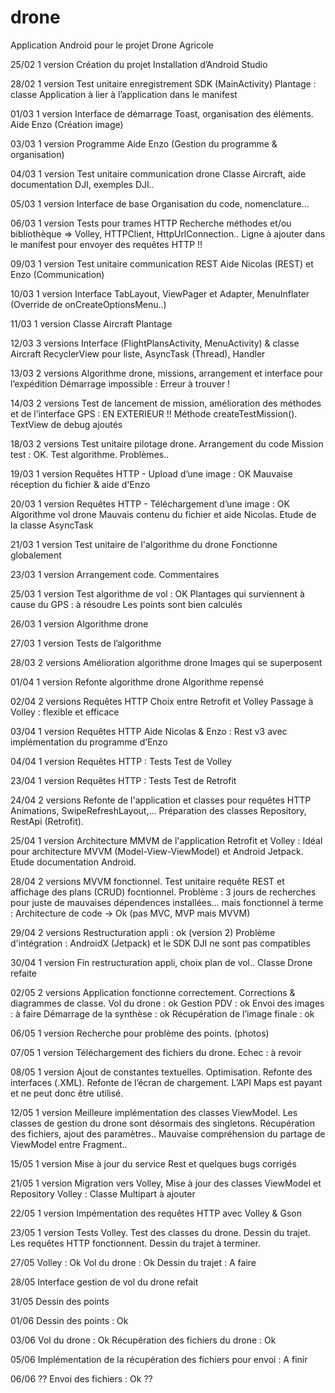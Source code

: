 # drone
Application Android pour le projet Drone Agricole


25/02
1 version
Création du projet
Installation d’Android Studio

28/02
1 version
Test unitaire enregistrement SDK (MainActivity)
Plantage : classe Application à lier à l’application dans le manifest

01/03
1 version
Interface de démarrage
Toast, organisation des éléments. Aide Enzo (Création image)

03/03
1 version
Programme
Aide Enzo (Gestion du programme & organisation)

04/03
1 version
Test unitaire communication drone
Classe Aircraft, aide documentation DJI, exemples DJI..

05/03
1 version
Interface de base
Organisation du code, nomenclature...

06/03
1 version
Tests pour trames HTTP
Recherche méthodes et/ou bibliothèque => Volley, HTTPClient, HttpUrlConnection..
Ligne à ajouter dans le manifest pour envoyer des requêtes HTTP !!

09/03
1 version
Test unitaire communication REST
Aide Nicolas (REST) et Enzo (Communication)

10/03
1 version
Interface
TabLayout, ViewPager et Adapter, MenuInflater (Override de onCreateOptionsMenu..)

11/03
1 version
Classe Aircraft
Plantage

12/03
3 versions
Interface (FlightPlansActivity, MenuActivity) & classe Aircraft
RecyclerView pour liste, AsyncTask (Thread), Handler

13/03
2 versions
Algorithme drone, missions, arrangement et interface pour l’expédition
Démarrage impossible : Erreur à trouver !

14/03
2 versions
Test de lancement de mission, amélioration des méthodes et de l’interface
GPS : EN EXTERIEUR !!
Méthode createTestMission().
TextView de debug ajoutés

18/03
2 versions
Test unitaire pilotage drone.
Arrangement du code
Mission test : OK.
Test algorithme. Problèmes.. 

19/03
1 version
Requêtes HTTP - Upload d’une image : OK
Mauvaise réception du fichier & aide d'Enzo

20/03
1 version
Requêtes HTTP - Téléchargement d’une image : OK
Algorithme vol drone
Mauvais contenu du fichier et aide Nicolas.
Etude de la classe AsyncTask

21/03
1 version
Test unitaire de l'algorithme du drone
Fonctionne globalement

23/03
1 version
Arrangement code. Commentaires

25/03
1 version
Test algorithme de vol : OK
Plantages qui surviennent à cause du GPS : à résoudre
Les points sont bien calculés

26/03
1 version
Algorithme drone

27/03
1 version
Tests de l’algorithme

28/03
2 versions
Amélioration algorithme drone
Images qui se superposent

01/04
1 version
Refonte algorithme drone
Algorithme repensé

02/04
2 versions
Requêtes HTTP
Choix entre Retrofit et Volley
Passage à Volley : flexible et efficace

03/04
1 version
Requêtes HTTP
Aide Nicolas & Enzo : Rest v3 avec implémentation du programme d’Enzo

04/04
1 version
Requêtes HTTP : Tests
Test de Volley

23/04
1 version
Requêtes HTTP : Tests
Test de Retrofit

24/04
2 versions
Refonte de l'application et classes pour requêtes HTTP
Animations, SwipeRefreshLayout,... Préparation des classes Repository, RestApi (Retrofit).

25/04
1 version
Architecture MMVM de l'application
Retrofit et Volley : Idéal pour architecture MVVM (Model-View-ViewModel) et Android Jetpack.
Etude documentation Android.

28/04
2 versions
MVVM fonctionnel.
Test unitaire requête REST et affichage des plans (CRUD) focntionnel.
Problème : 3 jours de recherches pour juste de mauvaises dépendences installées... mais fonctionnel à terme : Architecture de code -> Ok (pas MVC, MVP mais MVVM)

29/04
2 versions
Restructuration appli : ok (version 2)
Problème d'intégration : AndroidX (Jetpack) et le SDK DJI ne sont pas compatibles

30/04
1 version
Fin restructuration appli, choix plan de vol..
Classe Drone refaite

02/05
2 versions
Application fonctionne correctement. Corrections & diagrammes de classe.
Vol du drone : ok
Gestion PDV : ok
Envoi des images : à faire
Démarrage de la synthèse : ok
Récupération de l’image finale : ok

06/05
1 version
Recherche pour problème des points. (photos)

07/05
1 version
Téléchargement des fichiers du drone.
Echec : à revoir

08/05
1 version
Ajout de constantes textuelles.
Optimisation.
Refonte des interfaces (.XML).
Refonte de l’écran de chargement.
L’API Maps est payant et ne peut donc être utilisé.

12/05
1 version
Meilleure implémentation des classes ViewModel.
Les classes de gestion du drone sont désormais des singletons.
Récupération des fichiers, ajout des paramètres..
Mauvaise compréhension du partage de ViewModel entre Fragment..

15/05
1 version
Mise à jour du service Rest et quelques bugs corrigés

21/05
1 version
Migration vers Volley, Mise à jour des classes ViewModel et Repository
Volley : Classe Multipart à ajouter

22/05
1 version
Impémentation des requêtes HTTP avec Volley & Gson

23/05
1 version
Tests Volley.
Test des classes du drone.
Dessin du trajet.
Les requêtes HTTP fonctionnent.
Dessin du trajet à terminer.

27/05
Volley : Ok
Vol du drone : Ok
Dessin du trajet : A faire

28/05
Interface gestion de vol du drone refait

31/05
Dessin des points

01/06
Dessin des points : Ok

03/06
Vol du drone : Ok
Récupération des fichiers du drone : Ok

05/06
Implémentation de la récupération des fichiers pour envoi : A finir

06/06
?? Envoi des fichiers : Ok ??
